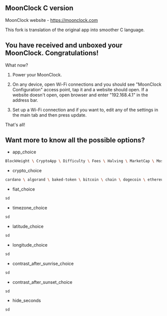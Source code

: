 ## MoonClock C version

MoonClock website - https://moonclock.com

This fork is translation of the original app into smoother C language.

## You have received and unboxed your MoonClock. Congratulations!

What now?

1. Power your MoonClock.

2. On any device, open Wi-Fi connections and you should see "MoonClock Configuration" access point, tap it and a website should open. If a website doesn't open, open browser and enter "192.168.4.1" in the address bar.

3. Set up a Wi-Fi connection and if you want to, edit any of the settings in the main tab and then press update.

That's all!


## Want more to know all the possible options?

* app_choice
```sh
BlockHeight \ CryptoApp \ Difficulty \ Fees \ Halving \ MarketCap \ MoscowTimeApp \ TimeApp
```
* crypto_choice
```sh
cardano \ algorand \ baked-token \ bitcoin \ chain \ dogecoin \ ethereum \ halving \ kusama \ litecoin \ polkadot \ satoshi \ thorchain \ verasity \ widesatoshi
```
* fiat_choice
```sh
sd
```
* timezone_choice
```sh
sd
```
* latitude_choice
```sh
sd
```
* longitude_choice
```sh
sd
```
* contrast_after_sunrise_choice 
```sh
sd
```
* contrast_after_sunset_choice
```sh
sd
```
* hide_seconds
```sh
sd
```


